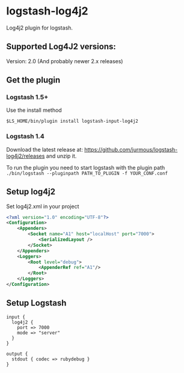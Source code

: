 # logstash-log4j2

Log4j2 plugin for logstash.

## Supported Log4J2 versions:
Version: 2.0 (And probably newer 2.x releases)

## Get the plugin

### Logstash 1.5+

Use the install method

```$LS_HOME/bin/plugin install logstash-input-log4j2```

### Logstash 1.4

Download the latest release at: https://github.com/jurmous/logstash-log4j2/releases and unzip it.

To run the plugin you need to start logstash with the plugin path `./bin/logstash --pluginpath PATH_TO_PLUGIN -f YOUR_CONF.conf`

## Setup log4j2
Set log4j2.xml in your project
```xml
<?xml version="1.0" encoding="UTF-8"?>
<Configuration>
    <Appenders>
        <Socket name="A1" host="localHost" port="7000">
            <SerializedLayout />
        </Socket>
    </Appenders>
    <Loggers>
        <Root level="debug">
            <AppenderRef ref="A1"/>
        </Root>
    </Loggers>
</Configuration>
```

## Setup Logstash

```
input {
  log4j2 {
    port => 7000
    mode => "server"
  }
}

output {
  stdout { codec => rubydebug }
}
```